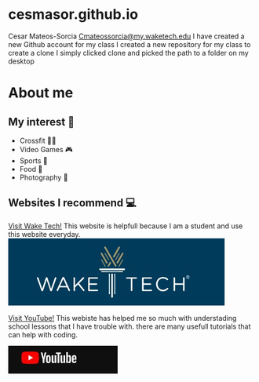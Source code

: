 # cesmasor.github.io
Cesar Mateos-Sorcia Cmateossorcia@my.waketech.edu
I have created a new Github account for my class
I created a new repository for my class 
to create a clone I simply clicked clone and picked the path to a folder on my desktop
# About me 
## My interest 👋
* Crossfit 🏋️‍♂️
* Video Games 🎮
* Sports 🏅
* Food 🍕
* Photography 📸
  

  
 ## Websites I recommend 💻

 
  [Visit Wake Tech!](https://www.waketech.edu/) This website is helpfull because I am a student and use this website everyday.
  ![Wake Tech logo](https://github.com/cesmasor/cesmasor.github.io/blob/0c01b9f2473acaf078ece869810167fa26822f36/wake%20tech%20logo.jpg)

  
  
  [Visit YouTube!](https://www.youtube.com/#:~:text=Share%20your%20videos%20with%20friends,%20family,%20and%20the) This webiste has helped me so much with 
  understading school lessons that I have trouble with.
  there are many usefull tutorials that can help with coding.
  
  ![YouTube logo](https://github.com/cesmasor/cesmasor.github.io/blob/2903db9d54eba4ae2b413ac8c6171345ef8b3e53/youtube%20logo.jpg)
  
